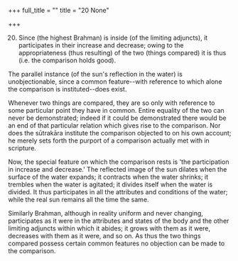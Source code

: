 +++
full_title = ""
title = "20 None"

+++


20. Since (the highest Brahman) is inside (of the limiting adjuncts), it participates in their increase and decrease; owing to the appropriateness (thus resulting) of the two (things compared) it is thus (i.e. the comparison holds good).

The parallel instance (of the sun's reflection in the water) is unobjectionable, since a common feature--with reference to which alone the comparison is instituted--does exist.

 Whenever two things are compared, they are so only with reference to some particular point they have in common. Entire equality of the two can never be demonstrated; indeed if it could be demonstrated there would be an end of that particular relation which gives rise to the comparison. Nor does the sūtrakāra institute the comparison objected to on his own account; he merely sets forth the purport of a comparison actually met with in scripture.

Now, the special feature on which the comparison rests is 'the participation in increase and decrease.' The reflected image of the sun dilates when the surface of the water expands; it contracts when the water shrinks; it trembles when the water is agitated; it divides itself when the water is divided. It thus participates in all the attributes and conditions of the water; while the real sun remains all the time the same.

Similarly Brahman, although in reality uniform and never changing, participates as it were in the attributes and states of the body and the other limiting adjuncts within which it abides; it grows with them as it were, decreases with them as it were, and so on. As thus the two things compared possess certain common features no objection can be made to the comparison.

